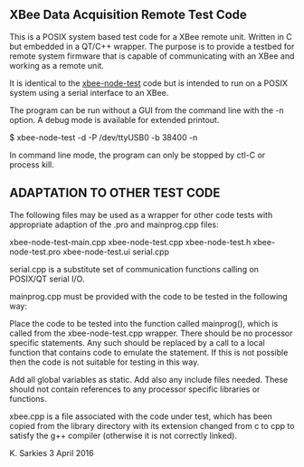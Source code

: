 XBee Data Acquisition Remote Test Code
--------------------------------------

This is a POSIX system based test code for a XBee remote unit. Written in C but
embedded in a QT/C++ wrapper. The purpose is to provide a testbed for remote
system firmware that is capable of communicating with an XBee and working as a
remote unit.

It is identical to the [xbee-node-test](https://github.com/ksarkies/XBee-Acquisition/tree/master/XBee-node-test) code but is intended to run on a POSIX
system using a serial interface to an XBee.

The program can be run without a GUI from the command line with the -n option.
A debug mode is available for extended printout.

$ xbee-node-test -d -P /dev/ttyUSB0 -b 38400 -n

In command line mode, the program can only be stopped by ctl-C or process kill.

ADAPTATION TO OTHER TEST CODE
-----------------------------

The following files may be used as a wrapper for other code tests with
appropriate adaption of the .pro and mainprog.cpp files:

xbee-node-test-main.cpp
xbee-node-test.cpp
xbee-node-test.h
xbee-node-test.pro
xbee-node-test.ui
serial.cpp

serial.cpp is a substitute set of communication functions calling on POSIX/QT
serial I/O.

mainprog.cpp must be provided with the code to be tested in the following way:

Place the code to be tested into the function called mainprog(), which is called
from the xbee-node-test.cpp wrapper. There should be no processor specific
statements. Any such should be replaced by a call to a local function that
contains code to emulate the statement. If this is not possible then the code is
not suitable for testing in this way.

Add all global variables as static. Add also any include files needed. These
should not contain references to any processor specific libraries or functions.

xbee.cpp is a file associated with the code under test, which has been copied
from the library directory with its extension changed from c to cpp to satisfy
the g++ compiler (otherwise it is not correctly linked).

K. Sarkies
3 April 2016

